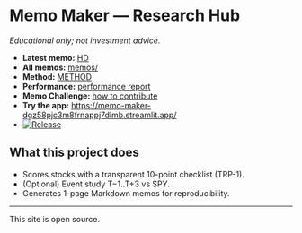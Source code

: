 # Memo Maker — Research Hub

_Educational only; not investment advice._

- **Latest memo:** [HD](https://github.com/bsin-researcher/memo-maker/blob/main/memos/HD_2025-09-16.md)
- **All memos:** [memos/](https://github.com/bsin-researcher/memo-maker/tree/main/memos)
- **Method:** [METHOD](https://bsin-researcher.github.io/memo-maker/METHOD.html)
- **Performance:** [performance report](https://github.com/bsin-researcher/memo-maker/blob/main/studies/performance.md)
- **Memo Challenge:** [how to contribute](./challenge.md)
- **Try the app:** https://memo-maker-dgz58pjc3m8frnappj7dlmb.streamlit.app/
- [![Release](https://img.shields.io/github/v/release/bsin-researcher/memo-maker?sort=semver)](https://github.com/bsin-researcher/memo-maker/releases)






## What this project does
- Scores stocks with a transparent 10-point checklist (TRP-1).
- (Optional) Event study T−1..T+3 vs SPY.
- Generates 1-page Markdown memos for reproducibility.

---
This site is open source.
